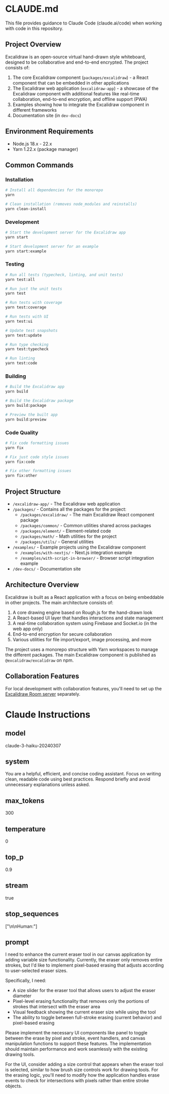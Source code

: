 # CLAUDE.md

This file provides guidance to Claude Code (claude.ai/code) when working with code in this repository.

## Project Overview

Excalidraw is an open-source virtual hand-drawn style whiteboard, designed to be collaborative and end-to-end encrypted. The project consists of:

1. The core Excalidraw component (`packages/excalidraw`) - a React component that can be embedded in other applications
2. The Excalidraw web application (`excalidraw-app`) - a showcase of the Excalidraw component with additional features like real-time collaboration, end-to-end encryption, and offline support (PWA)
3. Examples showing how to integrate the Excalidraw component in different frameworks
4. Documentation site (in `dev-docs`)

## Environment Requirements

- Node.js 18.x - 22.x
- Yarn 1.22.x (package manager)

## Common Commands

### Installation

```bash
# Install all dependencies for the monorepo
yarn

# Clean installation (removes node_modules and reinstalls)
yarn clean-install
```

### Development

```bash
# Start the development server for the Excalidraw app
yarn start

# Start development server for an example
yarn start:example
```

### Testing

```bash
# Run all tests (typecheck, linting, and unit tests)
yarn test:all

# Run just the unit tests
yarn test

# Run tests with coverage
yarn test:coverage

# Run tests with UI
yarn test:ui

# Update test snapshots
yarn test:update

# Run type checking
yarn test:typecheck

# Run linting
yarn test:code
```

### Building

```bash
# Build the Excalidraw app
yarn build

# Build the Excalidraw package
yarn build:package

# Preview the built app
yarn build:preview
```

### Code Quality

```bash
# Fix code formatting issues
yarn fix

# Fix just code style issues
yarn fix:code

# Fix other formatting issues
yarn fix:other
```

## Project Structure

- `/excalidraw-app/` - The Excalidraw web application
- `/packages/` - Contains all the packages for the project:
  - `/packages/excalidraw/` - The main Excalidraw React component package
  - `/packages/common/` - Common utilities shared across packages
  - `/packages/element/` - Element-related code
  - `/packages/math/` - Math utilities for the project
  - `/packages/utils/` - General utilities
- `/examples/` - Example projects using the Excalidraw component
  - `/examples/with-nextjs/` - Next.js integration example
  - `/examples/with-script-in-browser/` - Browser script integration example
- `/dev-docs/` - Documentation site

## Architecture Overview

Excalidraw is built as a React application with a focus on being embeddable in other projects. The main architecture consists of:

1. A core drawing engine based on Rough.js for the hand-drawn look
2. A React-based UI layer that handles interactions and state management
3. A real-time collaboration system using Firebase and Socket.io (in the web app only)
4. End-to-end encryption for secure collaboration
5. Various utilities for file import/export, image processing, and more

The project uses a monorepo structure with Yarn workspaces to manage the different packages. The main Excalidraw component is published as `@excalidraw/excalidraw` on npm.

## Collaboration Features

For local development with collaboration features, you'll need to set up the [Excalidraw Room server](https://github.com/excalidraw/excalidraw-room) separately.

# Claude Instructions

## model
claude-3-haiku-20240307

## system
You are a helpful, efficient, and concise coding assistant. Focus on writing clean, readable code using best practices. Respond briefly and avoid unnecessary explanations unless asked.

## max_tokens
300

## temperature
0

## top_p
0.9

## stream
true

## stop_sequences
["\n\nHuman:"]

## prompt
I need to enhance the current eraser tool in our canvas application by adding variable size functionality. Currently, the eraser only removes entire strokes, but I'd like to implement pixel-based erasing that adjusts according to user-selected eraser sizes.

Specifically, I need:

- A size slider for the eraser tool that allows users to adjust the eraser diameter  
- Pixel-level erasing functionality that removes only the portions of strokes that intersect with the eraser area  
- Visual feedback showing the current eraser size while using the tool  
- The ability to toggle between full-stroke erasing (current behavior) and pixel-based erasing  

Please implement the necessary UI components like panel to toggle between the erase by pixel and stroke, event handlers, and canvas manipulation functions to support these features. The implementation should maintain performance and work seamlessly with the existing drawing tools.

For the UI, consider adding a size control that appears when the eraser tool is selected, similar to how brush size controls work for drawing tools. For the erasing logic, you'll need to modify how the application handles erase events to check for intersections with pixels rather than entire stroke objects.